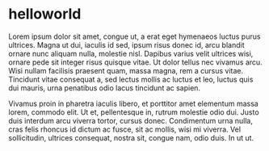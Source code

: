 # helloworld



Lorem ipsum dolor sit amet, congue ut, a erat eget hymenaeos luctus purus ultrices. Magna ut dui, iaculis id sed, ipsum risus donec id, arcu blandit ornare nunc aliquam nulla, molestie nisl. Dapibus varius velit ultrices wisi, ornare pede sit integer risus quisque vitae. Ut dolor tellus nec vivamus arcu. Wisi nullam facilisis praesent quam, massa magna, rem a cursus vitae. Tincidunt vitae consequat a, sed lectus mollis ac luctus et leo, luctus quis dui mauris, urna penatibus odio lacus tincidunt ac sapien.

Vivamus proin in pharetra iaculis libero, et porttitor amet elementum massa lorem, commodo elit. Ut et, pellentesque in, rutrum molestie odio dui. Justo duis interdum arcu viverra tortor, cursus donec. Condimentum urna nulla, cras felis rhoncus id dictum ac fusce, sit ac mollis, wisi mi viverra. Vel sollicitudin, ultrices consequat, nostra sit, congue nam, odio duis. In ut ut.

